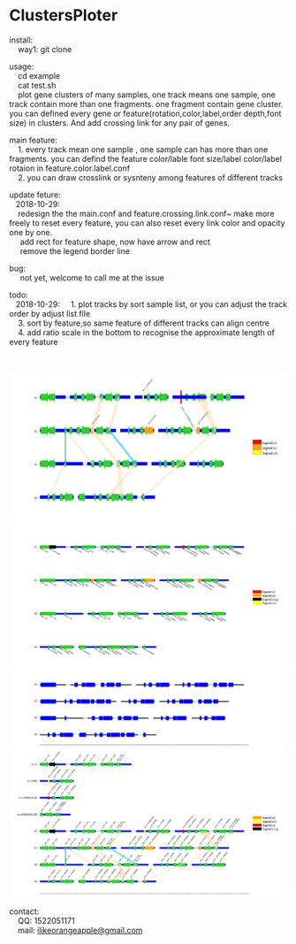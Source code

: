 # ClustersPloter
install:<br>
&nbsp;&nbsp;&nbsp;&nbsp;way1: git clone

usage:<br>
&nbsp;&nbsp;&nbsp;&nbsp;cd example <br>
&nbsp;&nbsp;&nbsp;&nbsp;cat test.sh <br>
&nbsp;&nbsp;&nbsp;&nbsp;plot gene clusters of many samples, one track means one sample, one track contain more than one fragments. one fragment contain gene cluster. you can defined every gene or feature(rotation,color,label,order depth,font size) in clusters. And add crossing link for any pair of genes.<br>

main feature:<br>
&nbsp;&nbsp;&nbsp;&nbsp;1. every track mean one sample , one sample can has more than one fragments. you can defind the feature color/lable font size/label color/label rotaion in feature.color.label.conf <br>
&nbsp;&nbsp;&nbsp;&nbsp;2. you can draw crosslink or sysnteny among features of different tracks<br>

update feture:<br>
&nbsp;&nbsp;&nbsp;2018-10-29:<br>
&nbsp;&nbsp;&nbsp;&nbsp;redesign the the main.conf and feature.crossing.link.conf~ make more freely to reset every feature, you can also reset every link color and opacity one by one.<br>
&nbsp;&nbsp;&nbsp;&nbsp; add rect for feature shape, now have arrow and rect<br>
&nbsp;&nbsp;&nbsp;&nbsp; remove the legend border line<br>

bug:<br>
&nbsp;&nbsp;&nbsp;&nbsp; not yet, welcome to call me at the issue<br>

todo:<br>
&nbsp;&nbsp;&nbsp;2018-10-29:
&nbsp;&nbsp;&nbsp;&nbsp;1. plot tracks by sort sample list, or you can adjust the track order by adjust list file <br>
&nbsp;&nbsp;&nbsp;&nbsp;3. sort by feature,so same feature of different tracks can align centre<br>
&nbsp;&nbsp;&nbsp;&nbsp;4. add ratio scale in the bottom to recognise the approximate length of every feature <br> <br> 


![gene cluster image](example/out.svg)
<br>
![gene cluster image](example/out2.svg)
<br>
![gene cluster image](example/out3.svg)
<br>
![gene cluster image](example/out6.svg)

contact:<br>
&nbsp;&nbsp;&nbsp;&nbsp;QQ: 1522051171<br>
&nbsp;&nbsp;&nbsp;&nbsp;mail: ilikeorangeapple@gmail.com
